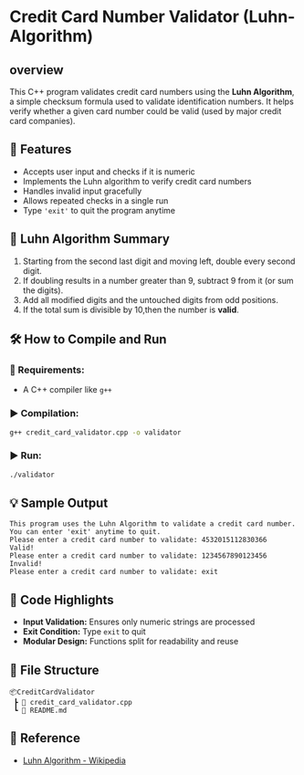 # Credit Card Number Validator (Luhn-Algorithm)

## overview

This C++ program validates credit card numbers using the **Luhn Algorithm**, a simple checksum formula used to validate identification numbers. It helps verify whether a given card number could be valid (used by major credit card companies).

## 🎯 Features

* Accepts user input and checks if it is numeric
* Implements the Luhn algorithm to verify credit card numbers
* Handles invalid input gracefully
* Allows repeated checks in a single run
* Type `'exit'` to quit the program anytime

## 🧠 Luhn Algorithm Summary

1. Starting from the second last digit and moving left, double every second digit.
2. If doubling results in a number greater than 9, subtract 9 from it (or sum the digits).
3. Add all modified digits and the untouched digits from odd positions.
4. If the total sum is divisible by 10,then the number is **valid**.

## 🛠️ How to Compile and Run

### 🔧 Requirements:

* A C++ compiler like `g++`

### ▶️ Compilation:

```bash
g++ credit_card_validator.cpp -o validator
```

### ▶️ Run:

```bash
./validator
```

## 💡 Sample Output

```
This program uses the Luhn Algorithm to validate a credit card number.
You can enter 'exit' anytime to quit.
Please enter a credit card number to validate: 4532015112830366
Valid!
Please enter a credit card number to validate: 1234567890123456
Invalid!
Please enter a credit card number to validate: exit
```

## 🧾 Code Highlights

* **Input Validation:** Ensures only numeric strings are processed
* **Exit Condition:** Type `exit` to quit
* **Modular Design:** Functions split for readability and reuse

## 📂 File Structure

```
📦CreditCardValidator
 ┣ 📄 credit_card_validator.cpp
 ┗ 📄 README.md
```

## 📘 Reference

* [Luhn Algorithm - Wikipedia](https://en.wikipedia.org/wiki/Luhn_algorithm)

